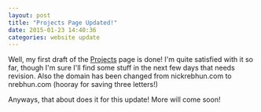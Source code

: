 ```yaml
---
layout: post
title: "Projects Page Updated!"
date: 2015-01-23 14:40:36
categories: website update
---
```


Well, my first draft of the [Projects](/projects/) page is done! I'm quite satisfied with it so far, though I'm
sure I'll find some stuff in the next few days that needs revision.
Also the domain has been changed from nickrebhun.com to nrebhun.com (hooray for saving three
letters!)

Anyways, that about does it for this update! More will come soon!
